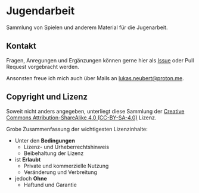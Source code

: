 # Jugendarbeit
Sammlung von Spielen und anderem Material für die Jugenarbeit.


## Kontakt
Fragen, Anregungen und Ergänzungen können gerne hier als [Issue][gh-issues] oder Pull Request vorgebracht werden.

Ansonsten freue ich mich auch über Mails an lukas.neubert@proton.me.


## Copyright und Lizenz
Soweit nicht anders angegeben, unterliegt diese Sammlung der [Creative Commons Attribution-ShareAlike 4.0 (CC-BY-SA-4.0)](./LICENSE.txt) Lizenz.

Grobe Zusammenfassung der wichtigesten Lizenzinhalte:
- Unter den **Bedingungen**
  - Lizenz- und Urheberrechtshinweis
  - Beibehaltung der Lizenz
- ist **Erlaubt**
  - Private und kommerzielle Nutzung
  - Veränderung und Verbreitung
- jedoch **Ohne**
  - Haftund und Garantie


<!-- links -->
[gh-issues]: https://github.com/serkonda7/jugendarbeit/issues
